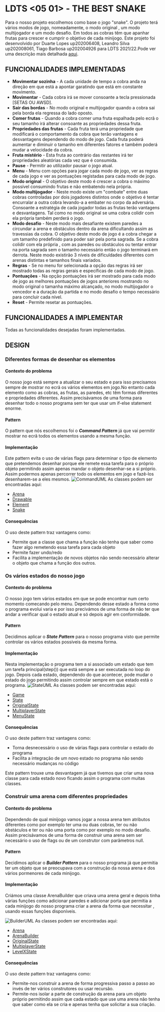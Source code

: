 # LDTS <05 01> - THE BEST SNAKE

Para o nosso projeto escolhemos como base o jogo "snake". O projeto terá vários modos de jogo, nomeadamente, o modo original , um modo multijogador e um modo desafio. Em todos as cobras têm que apanhar frutas para crescer e cumprir o objetivo de cada minijogo.
Este projeto foi desenvolvido por Duarte Lopes up202006408, Leandro Silva up202008061, Tiago Barbosa up202004926 para LDTS 2021/22.Pode ver uma descrição mais detalhada [aqui](../README.md).


## FUNCIONALIDADES IMPLEMENTADAS

- **Movimentar sozinha** - A cada unidade de tempo a cobra anda na direção em que está a apontar garatindo que está em constante movimento.
- **Movimentar** - Cada cobra irá se mover consoante a tecla pressionada [SETAS OU AWSD].
- **Sair das bordas** - No modo original e multijogador quando a cobra sai pela borda ela regressa do lado oposto.
- **Comer frutas** - Quando a cobra comer uma fruta espalhada pelo ecrã o seu tamanho irá alterar consoante as propriedades dessa fruta.
- **Propriedades das frutas** - Cada fruta terá uma propriedade que modificará o comportamento da cobra que terão vantagens e desvantagens dependendo do modo de jogo. Cada fruta poderá aumentar e diminuir o tamanho em diferentes fatores e também poderá mudar a velocidade da cobra.
- **Fruta mistério** - Esta fruta ao contrário das restantes irá ter propriedades aleatórias cada vez que é consumida.
- **Pause** - Permitir ao utilizador pausar o jogo atual.
- **Menu** - Menu com opções para jogar cada modo de jogo, ver as regras de cada jogo e ver as pontuações registadas para cada modo de jogo.
- **Modo original** - O objetivo deste modo é crescer a cobra o máximo possível consumindo frutas e não embatendo nela própria.
- **Modo multijogador** - Neste modo existe um "combate" entre duas cobras controladas por dois jogadores distintos onde o objetivo é tentar encurralar a outra cobra levando-a a embater no corpo da adversária. Consoante a estratégia de cada jogador todas as frutas terão vantagens e desvantagens. Tal como no modo original se uma cobra colidir com ela própria também perderá o jogo.
- **Modo desafio** - Neste modo mais desafiante existem paredes a circundar a arena e obstáculos dentro da arena dificultando assim as travessias da cobra. O objetivo deste modo de jogo é a cobra chegar a um tamanho predefinido para poder sair pela porta sagrada. Se a cobra colidir com ela própria , com as paredes ou obstáculos ou tentar entrar na porta sagrada sem o tamanho necessário então o jogo terminará em derrota. Neste modo existirão 3 níveis de dificuldades diferentes com arenas distintas e tamanhos finais variados.
- **Regras** - Se no menu for selecionada a opção das regras irá ser mostrado todas as regras gerais e específicas de cada modo de jogo.
- **Pontuações** - Na opção pontuações irá ser mostrado para cada modo de jogo as melhores pontuações de jogos anteriores mostrando no modo original o tamanha máximo alcançado, no modo multijogador o vencedor e a duração da partida e no modo desafio o tempo necessário para concluir cada nível.
- **Reset** - Permite resetar as pontuações.
## FUNCIONALIDADES A IMPLEMENTAR

Todas as funcionalidades desejadas foram implementadas.

## DESIGN

### Diferentes formas de desenhar os elementos

#### Contexto do problema

O nosso jogo está sempre a atualizar o seu estado e para isso precisamos sempre de mostrar no ecrã os vários elementos em jogo.No entanto cada elemento como as cobras, as frutas, as paredes, etc têm formas diferentes e propriedades diferentes. Assim precisávamos de uma forma para desenhar todo o nosso programa sem ter que usar um if-else statement enorme.

#### Pattern

O pattern que nós escolhemos foi o **_Command Pattern_** já que vai permitir mostrar no ecrã todos os elementos usando a mesma função.

#### Implementação

Este pattern evita o uso de várias flags para determinar o tipo de elemento que pretendemos desenhar porque ele remete essa tarefa para o próprio objeto permitindo assim apenas mandar o objeto desenhar-se a si próprio.
Assim podermos apenas percorrer todo os elementos em jogo e fazê-los desenharem-se a eles mesmos.
![CommandUML](../Imagens/UML/CommandUML.PNG)
As classes podem ser encontradas aqui:
- [Arena](../src/main/java/pt/up/ldts/general/Arena.java)
- [Drawable](../src/main/java/pt/up/ldts/elements/Drawable.java)
- [Element](../src/main/java/pt/up/ldts/elements/Element.java)
- [Snake](../src/main/java/pt/up/ldts/elements/Snake.java)

#### Consequências

O uso deste pattern traz vantagens como:
- Permite que a classe que chama a função não tenha que saber como fazer algo remetendo essa tarefa para cada objeto
- Permite fazer undo/redo
- Facilita a implementação de novos objetos não sendo necessário alterar o objeto que chama a função dos outros.

### Os vários estados do nosso jogo

#### Contexto do problema

O nosso jogo tem vários estados em que se pode encontrar num certo momento comecando pelo menu. Dependendo desse estado a forma como o programa evolui varia e por isso precivámos de uma forma de não ter que andar a verificar qual o estado atual e só depois agir em conformidade.

#### Pattern

Decidimos aplicar o **_State Pattern_** para o nosso programa visto que permite controlar os vários estados possíveis da mesma forma.
#### Implementação

Nesta implementação o programa tem a si associado um estado que tem um tarefa principal(step()) que está sempre a ser executada no loop do jogo.
Depois cada estado, dependendo do que acontecer, pode mudar o estado do jogo permitindo assim controlar sempre em que estado está o programa.
![StateUML](../Imagens/UML/StateUML.PNG)
As classes podem ser encontradas aqui:
- [Game](../src/main/java/pt/up/ldts/general/Game.java)
- [State](../src/main/java/pt/up/ldts/state/State.java)
- [OriginalState](../src/main/java/pt/up/ldts/state/OriginalState.java)
- [MultiplayerState](../src/main/java/pt/up/ldts/state/MultiplayerState.java)
- [MenuState](../src/main/java/pt/up/ldts/state/MenuState.java)
#### Consequências

O uso deste pattern traz vantagens como:
- Torna desnecessário o uso de várias flags para controlar o estado do programa
- Facilita a integração de um novo estado no programa não sendo necessário mudanças no código

Este pattern trouxe uma desvantagem já que tivemos que criar uma nova classe para cada estado novo ficando assim o programa com muitas classes.
### Construir uma arena com diferentes propriedades

#### Contexto do problema

Dependendo de qual minijogo vamos jogar a nossa arena tem atributos diferentes como por exemplo ter uma ou duas cobras, ter ou não obstáculos e ter ou não uma porta como por exemplo no modo desafio. Assim precisávamos de uma forma de construir uma arena sem ser necessário o uso de flags ou de um construtor com parâmetros null.

#### Pattern

Decidimos aplicar o **_Builder Pattern_** para o nosso programa já que permitia ter um objeto que se preocupava com a construção da nossa arena e dos vários pormenores de cada minijogo.
#### Implementação

Criámos uma classe ArenaBuilder que criava uma arena geral e depois tinha várias funções como adicionar paredes e adicionar porta que permitia a cada minijogo do nosso programa criar a arena da forma que necessitar
, usando essas funções disponíveis.

![BuilderUML](../Imagens/UML/BuilderUML.png)
As classes podem ser encontradas aqui:
- [Arena](../src/main/java/pt/up/ldts/general/Game.java)
- [ArenaBuilder](../src/main/java/pt/up/ldts/state/State.java)
- [OriginalState](../src/main/java/pt/up/ldts/state/OriginalState.java)
- [MultiplayerState](../src/main/java/pt/up/ldts/state/MultiplayerState.java)
- [LevelXState](../src/main/java/pt/up/ldts/state/LevelXState.java)
#### Consequências

O uso deste pattern traz vantagens como:
- Permite-nos construir a arena de forma progressiva passo a passo ao invés de ter vários construtores ou usar recursão.
- Permite-nos isolar a parte de construção da arena para um objeto próprio permitindo assim que cada estado que use uma arena não tenha que saber como ela se cria e apenas tenha que solicitar a sua criação. 